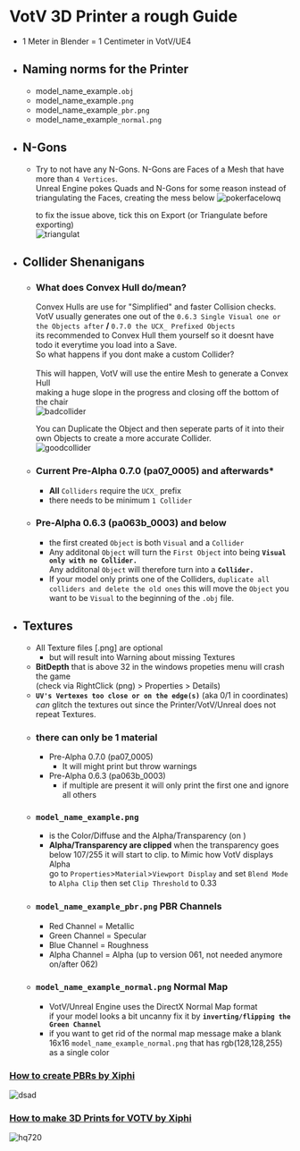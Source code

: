 # VotV 3D Printer a rough Guide
  - 1 Meter in Blender = 1 Centimeter in VotV/UE4
  - ## Naming norms for the Printer
    - model_name_example``.obj``
    - model_name_example``.png``
    - model_name_example``_pbr.png``
    - model_name_example``_normal.png``
  - ## N-Gons
    - Try to not have any N-Gons. N-Gons are Faces of a Mesh that have more than ``4 Vertices``. <br>
      Unreal Engine pokes Quads and N-Gons for some reason instead of triangulating the Faces, creating the mess below
      ![pokerfacelowq](https://github.com/madrod228/voicesoftheprinter/assets/93410850/a0cf1b7d-d55b-4c07-a379-cda6679a8484)
    
      to fix the issue above, tick this on Export (or Triangulate before exporting) <br>
      ![triangulat](https://github.com/madrod228/voicesoftheprinter/assets/93410850/4f2741e7-7e33-4c66-8d01-9681c99b6df1)



  - ## Collider Shenanigans
    - ### What does Convex Hull do/mean? <br>
        Convex Hulls are use for "Simplified" and faster Collision checks. <br>
	VotV usually generates one out of the ``0.6.3 Single Visual one or the Objects after`` **/** ``0.7.0 the UCX_ Prefixed Objects`` <br>
	its recommended to Convex Hull them yourself so it doesnt have todo it everytime you load into a Save. <br>
	So what happens if you dont make a custom Collider? <br> <br>
	This will happen, VotV will use the entire Mesh to generate a Convex Hull <br>
 	making a huge slope in the progress and closing off the bottom of the chair <br>
	![badcollider](https://github.com/madrod228/voicesoftheprinter/assets/93410850/9ba5f1bb-2070-47a6-ac2f-f483c3a2e5e6)

    	You can Duplicate the Object and then seperate parts of it into their own Objects to create a more accurate Collider. <br>
 	![goodcollider](https://github.com/madrod228/voicesoftheprinter/assets/93410850/a4cf72f4-def5-459f-8327-a4a46a182d03)

    - ### Current Pre-Alpha 0.7.0 (pa07_0005) and afterwards*
      - **All** ``Colliders`` require the ``UCX_`` prefix
	  - there needs to be minimum ``1 Collider``

	- ### Pre-Alpha 0.6.3 (pa063b_0003) and below
		- the first created ``Object`` is both ``Visual`` and a ``Collider``
		- Any additonal ``Object`` will turn the ``First Object`` into being **``Visual only with no Collider.``** <br>
	  Any additonal ``Object`` will therefore turn into a **``Collider.``**
	  - If your model only prints one of the Colliders, ``duplicate all colliders and delete the old ones`` this will move the ``Object`` you want to be ``Visual`` to the beginning of the ``.obj`` file.

- ## Textures
  - All Texture files [.png] are optional
    - but will result into Warning about missing Textures
  - **BitDepth** that is above 32 in the windows propeties menu will crash the game <br> 
  (check via RightClick (png) > Properties > Details)
  - **``UV's Vertexes too close or on the edge(s)``** (aka 0/1 in coordinates) <br> 
  *can* glitch the textures out since the Printer/VotV/Unreal does not repeat Textures.
  - ### **there can only be 1 material**
    - Pre-Alpha 0.7.0 (pa07_0005)
      - It will might print but throw warnings
    - Pre-Alpha 0.6.3 (pa063b_0003)
      - if multiple are present it will only print the first one and ignore all others
  -  ### ``model_name_example.png`` 
      - is the Color/Diffuse and the Alpha/Transparency (on )
      - **Alpha/Transparency are clipped** when the transparency goes below 107/255 it will start to clip. to Mimic how VotV displays Alpha <br>
	   go to ``Properties``>``Material``>``Viewport Display`` and set ``Blend Mode`` to ``Alpha Clip`` then set ``Clip Threshold`` to 0.33
  - ### ``model_name_example_pbr.png`` PBR Channels
      - Red Channel = Metallic
	  - Green Channel = Specular
	  - Blue Channel = Roughness
	  - Alpha Channel = Alpha (up to version 061, not needed anymore on/after 062)
  - ### ``model_name_example_normal.png`` Normal Map
    - VotV/Unreal Engine uses the DirectX Normal Map format <br>
	if your model looks a bit uncanny fix it by **``inverting/flipping the Green Channel``**
	- if you want to get rid of the normal map message make a blank 16x16 ``model_name_example_normal.png`` that has rgb(128,128,255) as a single color

### [How to create PBRs by Xiphi](https://www.youtube.com/watch?v=1knCUpq7Yz0&t)
![dsad](https://github.com/madrod228/voicesoftheprinter/assets/9602000/d2af6236-e5d3-4aae-8e22-75eccd2d1ea4)
### [How to make 3D Prints for VOTV by Xiphi](https://www.youtube.com/watch?v=aL-fLuwMXTo)
![hq720](https://github.com/madrod228/voicesoftheprinter/assets/9602000/595308a8-4e09-4141-8ae6-5996a2a969bc)
